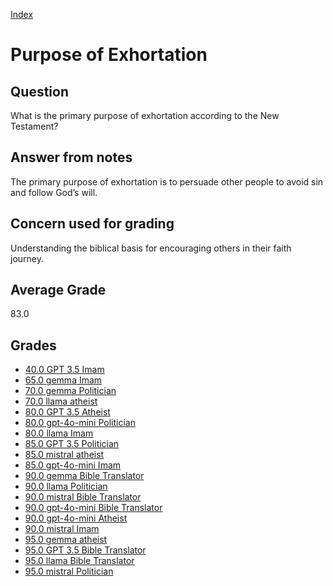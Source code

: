 
[Index](../index.md)
# Purpose of Exhortation
## Question
What is the primary purpose of exhortation according to the New Testament?

## Answer from notes
The primary purpose of exhortation is to persuade other people to avoid sin and follow God’s will.

## Concern used for grading
Understanding the biblical basis for encouraging others in their faith journey.

## Average Grade
83.0

## Grades
 * [40.0 GPT 3.5 Imam](../answers/GPT_3.5_Imam/Purpose_of_Exhortation.md)
 * [65.0 gemma Imam](../answers/gemma_Imam/Purpose_of_Exhortation.md)
 * [70.0 gemma Politician](../answers/gemma_Politician/Purpose_of_Exhortation.md)
 * [70.0 llama atheist](../answers/llama_atheist/Purpose_of_Exhortation.md)
 * [80.0 GPT 3.5 Atheist](../answers/GPT_3.5_Atheist/Purpose_of_Exhortation.md)
 * [80.0 gpt-4o-mini Politician](../answers/gpt-4o-mini_Politician/Purpose_of_Exhortation.md)
 * [80.0 llama Imam](../answers/llama_Imam/Purpose_of_Exhortation.md)
 * [85.0 GPT 3.5 Politician](../answers/GPT_3.5_Politician/Purpose_of_Exhortation.md)
 * [85.0 mistral atheist](../answers/mistral_atheist/Purpose_of_Exhortation.md)
 * [85.0 gpt-4o-mini Imam](../answers/gpt-4o-mini_Imam/Purpose_of_Exhortation.md)
 * [90.0 gemma Bible Translator](../answers/gemma_Bible_Translator/Purpose_of_Exhortation.md)
 * [90.0 llama Politician](../answers/llama_Politician/Purpose_of_Exhortation.md)
 * [90.0 mistral Bible Translator](../answers/mistral_Bible_Translator/Purpose_of_Exhortation.md)
 * [90.0 gpt-4o-mini Bible Translator](../answers/gpt-4o-mini_Bible_Translator/Purpose_of_Exhortation.md)
 * [90.0 gpt-4o-mini Atheist](../answers/gpt-4o-mini_Atheist/Purpose_of_Exhortation.md)
 * [90.0 mistral Imam](../answers/mistral_Imam/Purpose_of_Exhortation.md)
 * [95.0 gemma atheist](../answers/gemma_atheist/Purpose_of_Exhortation.md)
 * [95.0 GPT 3.5 Bible Translator](../answers/GPT_3.5_Bible_Translator/Purpose_of_Exhortation.md)
 * [95.0 llama Bible Translator](../answers/llama_Bible_Translator/Purpose_of_Exhortation.md)
 * [95.0 mistral Politician](../answers/mistral_Politician/Purpose_of_Exhortation.md)
